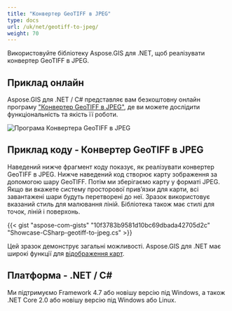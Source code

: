 ```yaml
---
title: "Конвертер GeoTIFF в JPEG"
type: docs
url: /uk/net/geotiff-to-jpeg/
weight: 70
---
```


Використовуйте бібліотеку Aspose.GIS для .NET, щоб реалізувати конвертер GeoTIFF в JPEG.

## **Приклад онлайн**

Aspose.GIS для .NET / C# представляє вам безкоштовну онлайн програму ["Конвертер GeoTIFF в JPEG"](https://products.aspose.app/gis/viewer/geotiff-to-jpeg), де ви можете дослідити функціональність та якість її роботи.

![Програма Конвертера GeoTIFF в JPEG](viewer.png)

## **Приклад коду - Конвертер GeoTIFF в JPEG**

Наведений нижче фрагмент коду показує, як реалізувати конвертер GeoTIFF в JPEG. Нижче наведений код створює карту зображення за допомогою шару GeoTIFF. Потім ми зберігаємо карту у форматі JPEG. Якщо ви вкажете систему просторової прив’язки для карти, всі завантажені шари будуть перетворені до неї.
Зразок використовує вказаний стиль для малювання ліній. Бібліотека також має стилі для точок, ліній і поверхонь.

{{< gist "aspose-com-gists" "10f3783b9581d10bc69dbada42705d2c" "Showcase-CSharp-geotiff-to-jpeg.cs" >}}

Цей зразок демонструє загальні можливості. Aspose.GIS для .NET має широкі функції для [відображення карт](https://docs.aspose.com/gis/net/map-rendering/).

## **Платформа - .NET / C#**

Ми підтримуємо Framework 4.7 або новішу версію під Windows, а також .NET Core 2.0 або новішу версію під Windows або Linux.
